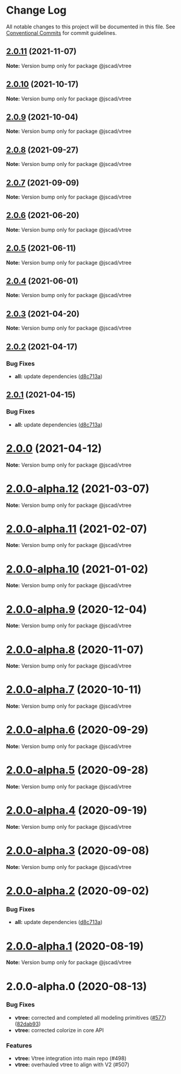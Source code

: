 # Change Log

All notable changes to this project will be documented in this file.
See [Conventional Commits](https://conventionalcommits.org) for commit guidelines.

## [2.0.11](https://github.com/jscad/OpenJSCAD.org/compare/@jscad/vtree@2.0.10...@jscad/vtree@2.0.11) (2021-11-07)

**Note:** Version bump only for package @jscad/vtree





## [2.0.10](https://github.com/jscad/OpenJSCAD.org/compare/@jscad/vtree@2.0.9...@jscad/vtree@2.0.10) (2021-10-17)

**Note:** Version bump only for package @jscad/vtree





## [2.0.9](https://github.com/jscad/OpenJSCAD.org/compare/@jscad/vtree@2.0.8...@jscad/vtree@2.0.9) (2021-10-04)

**Note:** Version bump only for package @jscad/vtree





## [2.0.8](https://github.com/jscad/OpenJSCAD.org/compare/@jscad/vtree@2.0.7...@jscad/vtree@2.0.8) (2021-09-27)

**Note:** Version bump only for package @jscad/vtree





## [2.0.7](https://github.com/jscad/OpenJSCAD.org/compare/@jscad/vtree@2.0.6...@jscad/vtree@2.0.7) (2021-09-09)

**Note:** Version bump only for package @jscad/vtree





## [2.0.6](https://github.com/jscad/OpenJSCAD.org/compare/@jscad/vtree@2.0.5...@jscad/vtree@2.0.6) (2021-06-20)

**Note:** Version bump only for package @jscad/vtree





## [2.0.5](https://github.com/jscad/OpenJSCAD.org/compare/@jscad/vtree@2.0.4...@jscad/vtree@2.0.5) (2021-06-11)

**Note:** Version bump only for package @jscad/vtree





## [2.0.4](https://github.com/jscad/OpenJSCAD.org/compare/@jscad/vtree@2.0.3...@jscad/vtree@2.0.4) (2021-06-01)

**Note:** Version bump only for package @jscad/vtree





## [2.0.3](https://github.com/jscad/OpenJSCAD.org/compare/@jscad/vtree@2.0.2...@jscad/vtree@2.0.3) (2021-04-20)

**Note:** Version bump only for package @jscad/vtree





## [2.0.2](https://github.com/jscad/OpenJSCAD.org/compare/@jscad/vtree@2.0.0-alpha.0...@jscad/vtree@2.0.2) (2021-04-17)


### Bug Fixes

* **all:** update dependencies ([d8c713a](https://github.com/jscad/OpenJSCAD.org/commit/d8c713a933b97a6d179ed3d3e923e188e334f99e))





## [2.0.1](https://github.com/jscad/OpenJSCAD.org/compare/@jscad/vtree@2.0.0-alpha.0...@jscad/vtree@2.0.1) (2021-04-15)


### Bug Fixes

* **all:** update dependencies ([d8c713a](https://github.com/jscad/OpenJSCAD.org/commit/d8c713a933b97a6d179ed3d3e923e188e334f99e))





# [2.0.0](https://github.com/jscad/OpenJSCAD.org/compare/@jscad/vtree@2.0.0-alpha.12...@jscad/vtree@2.0.0) (2021-04-12)

**Note:** Version bump only for package @jscad/vtree





# [2.0.0-alpha.12](https://github.com/jscad/OpenJSCAD.org/compare/@jscad/vtree@2.0.0-alpha.11...@jscad/vtree@2.0.0-alpha.12) (2021-03-07)

**Note:** Version bump only for package @jscad/vtree





# [2.0.0-alpha.11](https://github.com/jscad/OpenJSCAD.org/compare/@jscad/vtree@2.0.0-alpha.10...@jscad/vtree@2.0.0-alpha.11) (2021-02-07)

**Note:** Version bump only for package @jscad/vtree





# [2.0.0-alpha.10](https://github.com/jscad/OpenJSCAD.org/compare/@jscad/vtree@2.0.0-alpha.9...@jscad/vtree@2.0.0-alpha.10) (2021-01-02)

**Note:** Version bump only for package @jscad/vtree





# [2.0.0-alpha.9](https://github.com/jscad/OpenJSCAD.org/compare/@jscad/vtree@2.0.0-alpha.8...@jscad/vtree@2.0.0-alpha.9) (2020-12-04)

**Note:** Version bump only for package @jscad/vtree





# [2.0.0-alpha.8](https://github.com/jscad/OpenJSCAD.org/compare/@jscad/vtree@2.0.0-alpha.7...@jscad/vtree@2.0.0-alpha.8) (2020-11-07)

**Note:** Version bump only for package @jscad/vtree





# [2.0.0-alpha.7](https://github.com/jscad/OpenJSCAD.org/compare/@jscad/vtree@2.0.0-alpha.6...@jscad/vtree@2.0.0-alpha.7) (2020-10-11)

**Note:** Version bump only for package @jscad/vtree





# [2.0.0-alpha.6](https://github.com/jscad/OpenJSCAD.org/compare/@jscad/vtree@2.0.0-alpha.5...@jscad/vtree@2.0.0-alpha.6) (2020-09-29)

**Note:** Version bump only for package @jscad/vtree





# [2.0.0-alpha.5](https://github.com/jscad/OpenJSCAD.org/compare/@jscad/vtree@2.0.0-alpha.4...@jscad/vtree@2.0.0-alpha.5) (2020-09-28)

**Note:** Version bump only for package @jscad/vtree





# [2.0.0-alpha.4](https://github.com/jscad/OpenJSCAD.org/compare/@jscad/vtree@2.0.0-alpha.3...@jscad/vtree@2.0.0-alpha.4) (2020-09-19)

**Note:** Version bump only for package @jscad/vtree





# [2.0.0-alpha.3](https://github.com/jscad/OpenJSCAD.org/compare/@jscad/vtree@2.0.0-alpha.2...@jscad/vtree@2.0.0-alpha.3) (2020-09-08)

**Note:** Version bump only for package @jscad/vtree





# [2.0.0-alpha.2](https://github.com/jscad/OpenJSCAD.org/compare/@jscad/vtree@2.0.0-alpha.1...@jscad/vtree@2.0.0-alpha.2) (2020-09-02)


### Bug Fixes

* **all:** update dependencies ([d8c713a](https://github.com/jscad/OpenJSCAD.org/commit/d8c713a933b97a6d179ed3d3e923e188e334f99e))





# [2.0.0-alpha.1](https://github.com/jscad/OpenJSCAD.org/compare/@jscad/vtree@2.0.0-alpha.0...@jscad/vtree@2.0.0-alpha.1) (2020-08-19)

**Note:** Version bump only for package @jscad/vtree





# 2.0.0-alpha.0 (2020-08-13)


### Bug Fixes

* **vtree:** corrected and completed all modeling primitives ([#577](https://github.com/jscad/OpenJSCAD.org/issues/577)) ([82dab93](https://github.com/jscad/OpenJSCAD.org/commit/82dab93e8ad0d71a325a6ce6dfac5ce19a095984))
* **vtree:** corrected colorize in core API


### Features

* **vtree:** Vtree integration into main repo (#498)
* **vtree:** overhauled vtree to align with V2 (#507)
